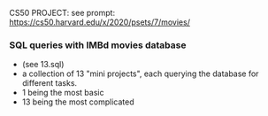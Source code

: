 CS50 PROJECT: see prompt: https://cs50.harvard.edu/x/2020/psets/7/movies/
### SQL queries with IMBd movies database
- (see 13.sql)
- a collection of 13 "mini projects", each querying the database for different tasks.
- 1 being the most basic
- 13 being the most complicated
